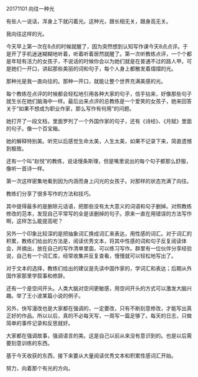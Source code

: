 20171101  向往一种光

有些人一说话，浑身上下就闪着光。这种光，跟长相无关，跟身高无关。

我向往这样的光。

今天早上第一次在8点的时候就醒了，因为突然想到认知写作课今天8点点评。于是开了手机迷迷糊糊地听着，听着听着居然就醒了。第一次听教练点评，一个个都是年轻有活力的女孩子，不说话的时候你会以为她们就是在普通不过的路人甲。可是她们一开口，讲起那些美丽的词和句子，每个人身上都散发着熠熠的光。

那种光是我一直向往的。那种一开口，就能让整个世界充满美感的光。

每个教练在点评的时候都会轻松地引用各种大家的句子，信手拈来，好像那些句子就生长在她们脑海中一样。最后出来点评的总教练是一个爱笑的女孩子，她来回答关于“如果不想成为职业作家，那么写作有何用”的问题。

她打开了一段文档，里面罗列了一个外国作家的句子，还有《诗经》、《月赋》里面的句子。像一个百宝箱。

她的解释特别美。听完以后感觉生命太美，人生太美，如果不记录下来，简直遗憾到极致。

还有一个叫“赵悦”的教练，说话慢条斯理，但是嘴里说出的每个句子都那么舒服，像听一首诗一样。

第一次这样密集地看到因为内涵而身上闪光的女孩子。对那样的状态充满了向往。

教练们分享了很多写作的方法和技巧。

其中提得最多的是删除元话语，把那些没有太大意义的词语和句子删掉。对照教练修改的范本，发现自己平常写的全是该删掉的句子。原来一直在用错误的方法写作啊，这样怎么能提高呢？

另外一个印象比较深的是把抽象词汇换成词汇来表达，用性感的词汇。对于词汇的积累，教练们给出的方法是，阅读优秀文本，将其中性感的词和句子反复阅读体会，并摘出，放在自己的写作清单里面，可以练习写作。群里有一位伙伴分享经验说，自己有一个词汇库，经常收集并反复查看，慢慢就可以轻松地写出了。

对于文本的选择，教练们给出的建议是先读中国作家的，学词汇和表达；后期从外国作家那里学叙事和修辞。

还有一个是空间开头。人类大脑对空间更敏感，用空间开头的方式可以激发大脑兴趣。举了王小波某篇小说的例子。

另外，快写漫改也是大家都在强调的，一定要改，只有不断刻意修改，才能写出真正好的作品。所以以后，真的不必每天写，一周写一篇足够了。每天的日志，只做简单的事件记录和反思就好。

大家都在强调故事，强调语言的美。这是自己以前从来没有意识到的。也是以后需要刻意训练的东西。

基于今天收获的东西，接下来要从大量阅读优秀文本和积累性感词汇开始。

努力，向着那个有光的方向。



